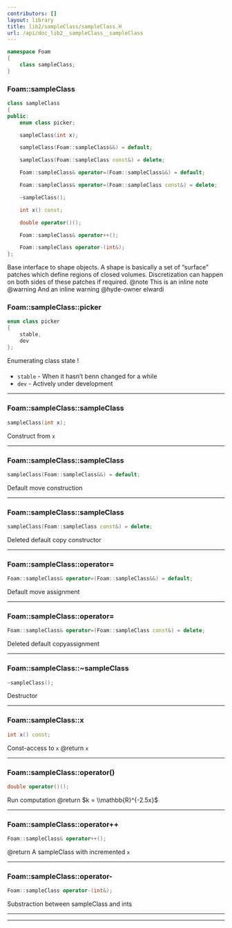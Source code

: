 ```yaml
---
contributors: []
layout: library
title: lib2/sampleClass/sampleClass.H
url: /api/doc_lib2__sampleClass__sampleClass
---
```




``` cpp
namespace Foam
{
    class sampleClass;
}
```

<a style="visibility: hidden;" id="standardese-foam__sampleclass" href="#standardese-foam__sampleclass"></a>
### Foam::sampleClass

``` cpp
class sampleClass
{
public:
    enum class picker;

    sampleClass(int x);

    sampleClass(Foam::sampleClass&&) = default;

    sampleClass(Foam::sampleClass const&) = delete;

    Foam::sampleClass& operator=(Foam::sampleClass&&) = default;

    Foam::sampleClass& operator=(Foam::sampleClass const&) = delete;

    ~sampleClass();

    int x() const;

    double operator()();

    Foam::sampleClass& operator++();

    Foam::sampleClass operator-(int&);
};
```

Base interface to shape objects. A shape is basically a set of “surface” patches which define regions of closed volumes. Discretization can happen on both sides of these patches if required. @note This is an inline note @warning And an inline warning @hyde-owner elwardi

<a style="visibility: hidden;" id="standardese-foam__sampleclass__picker" href="#standardese-foam__sampleclass__picker"></a>
### Foam::sampleClass::picker

``` cpp
enum class picker
{
    stable,
    dev
};
```

Enumerating class state \!

<a style="visibility: hidden;" id="standardese-" href="#standardese-"></a>
#### 

  - `stable` - When it hasn’t benn changed for a while
  - `dev` - Actively under development

-----

<a style="visibility: hidden;" id="standardese-foam__sampleclass__sampleclass" href="#standardese-foam__sampleclass__sampleclass"></a>
### Foam::sampleClass::sampleClass

``` cpp
sampleClass(int x);
```

Construct from `x`

-----

<a style="visibility: hidden;" id="standardese-foam__sampleclass__sampleclass" href="#standardese-foam__sampleclass__sampleclass"></a>
### Foam::sampleClass::sampleClass

``` cpp
sampleClass(Foam::sampleClass&&) = default;
```

Default move construction

-----

<a style="visibility: hidden;" id="standardese-foam__sampleclass__sampleclass" href="#standardese-foam__sampleclass__sampleclass"></a>
### Foam::sampleClass::sampleClass

``` cpp
sampleClass(Foam::sampleClass const&) = delete;
```

Deleted default copy constructor

-----

<a style="visibility: hidden;" id="standardese-foam__sampleclass__operator=" href="#standardese-foam__sampleclass__operator="></a>
### Foam::sampleClass::operator=

``` cpp
Foam::sampleClass& operator=(Foam::sampleClass&&) = default;
```

Default move assignment

-----

<a style="visibility: hidden;" id="standardese-foam__sampleclass__operator=" href="#standardese-foam__sampleclass__operator="></a>
### Foam::sampleClass::operator=

``` cpp
Foam::sampleClass& operator=(Foam::sampleClass const&) = delete;
```

Deleted default copyassignment

-----

<a style="visibility: hidden;" id="standardese-foam__sampleclass__~sampleclass" href="#standardese-foam__sampleclass__~sampleclass"></a>
### Foam::sampleClass::~sampleClass

``` cpp
~sampleClass();
```

Destructor

-----

<a style="visibility: hidden;" id="standardese-foam__sampleclass__x" href="#standardese-foam__sampleclass__x"></a>
### Foam::sampleClass::x

``` cpp
int x() const;
```

Const-access to `x` @return `x`

-----

<a style="visibility: hidden;" id="standardese-foam__sampleclass__operator()" href="#standardese-foam__sampleclass__operator()"></a>
### Foam::sampleClass::operator()

``` cpp
double operator()();
```

Run computation @return $k = \\mathbb{R}^{-2.5x}$

-----

<a style="visibility: hidden;" id="standardese-foam__sampleclass__operator++" href="#standardese-foam__sampleclass__operator++"></a>
### Foam::sampleClass::operator++

``` cpp
Foam::sampleClass& operator++();
```

@return A sampleClass with incremented `x`

-----

<a style="visibility: hidden;" id="standardese-foam__sampleclass__operator-" href="#standardese-foam__sampleclass__operator-"></a>
### Foam::sampleClass::operator-

``` cpp
Foam::sampleClass operator-(int&);
```

Substraction between sampleClass and ints

-----

-----